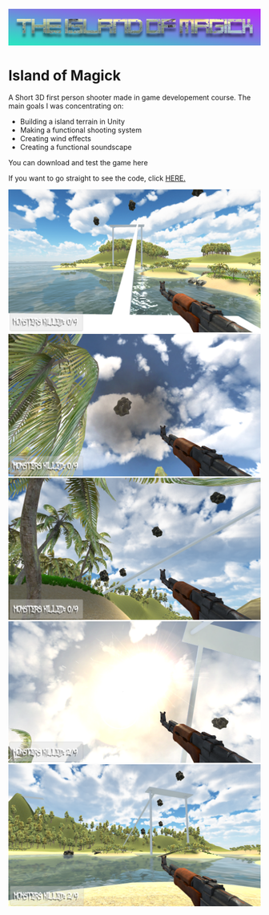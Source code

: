 ![](Island%20of%20Magick/Assets/images/iom6.png)
# Island of Magick

A Short 3D first person shooter made in game developement course. The main goals I was concentrating on:

* Building a island terrain in Unity
* Making a functional shooting system
* Creating wind effects
* Creating a functional soundscape

You can download and test the game here

If you want to go straight to see the code, click [HERE.](Island%20of%20Magick/Assets/Scripts)

![](Island%20of%20Magick/Assets/images/iom1.png)
![](Island%20of%20Magick/Assets/images/iom2.png)
![](Island%20of%20Magick/Assets/images/iom3.png)
![](Island%20of%20Magick/Assets/images/iom4.png)
![](Island%20of%20Magick/Assets/images/iom5.png)

